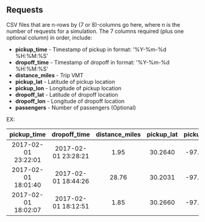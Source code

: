 ## Requests  
CSV files that are n-rows by (7 or 8)-columns go here, where n is the number of requests for a simulation. The 7 columns required (plus one optional column) in order, include:  
* __pickup_time__ - Timestamp of pickup in format: '%Y-%m-%d %H:%M:%S'  
* __dropoff_time__ - Timestamp of dropoff in format: '%Y-%m-%d %H:%M:%S'
* __distance_miles__ - Trip VMT  
* __pickup_lat__ - Latitude of pickup location  
* __pickup_lon__ - Longitude of pickup location  
* __dropoff_lat__ - Latitude of dropoff location  
* __dropoff_lon__ - Longitude of dropoff location  
* __passengers__ - Number of passengers (Optional)  
  
EX:  
  
| pickup_time | dropoff_time | distance_miles | pickup_lat | pickup_lon | dropoff_lat | dropoff_lon | passengers |
|:-----------:|:------------:|:--------------:|:----------:|:----------:|:-----------:|:-----------:|:---------:|
| 2017-02-01 23:22:01 | 2017-02-01 23:28:21 | 1.95 | 30.2640 | -97.7453 | 30.2542 | -97.7160 | 2 |
| 2017-02-01 18:01:40 | 2017-02-01 18:44:26 | 28.76 | 30.2031 | -97.6672 | 30.3470 | -98.0169 | 1 |
| 2017-02-01 18:02:07 | 2017-02-01 18:12:51 | 1.85 | 30.2660 | -97.7434 | 30.2791 | -97.7572 | 1 |
